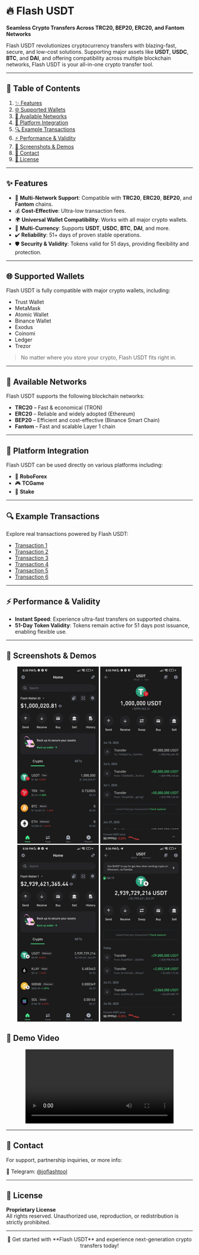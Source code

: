 # 🔥 Flash USDT

**Seamless Crypto Transfers Across TRC20, BEP20, ERC20, and Fantom Networks**

Flash USDT revolutionizes cryptocurrency transfers with blazing-fast, secure, and low-cost solutions. Supporting major assets like **USDT**, **USDC**, **BTC**, and **DAI**, and offering compatibility across multiple blockchain networks, Flash USDT is your all-in-one crypto transfer tool.

---

## 📑 Table of Contents

1. [✨ Features](#-features)  
2. [🌐 Supported Wallets](#-supported-wallets)  
3. [🔗 Available Networks](#-available-networks)  
4. [🚀 Platform Integration](#-platform-integration)  
5. [🔍 Example Transactions](#-example-transactions)  
6. [⚡ Performance & Validity](#-performance--validity)  
7. [📸 Screenshots & Demos](#-screenshots--demos)  
8. [💬 Contact](#-contact)  
9. [📜 License](#-license)

---

## ✨ Features

- 🚀 **Multi-Network Support**: Compatible with **TRC20**, **ERC20**, **BEP20**, and **Fantom** chains.  
- 💰 **Cost-Effective**: Ultra-low transaction fees.  
- 🌍 **Universal Wallet Compatibility**: Works with all major crypto wallets.  
- 🔄 **Multi-Currency**: Supports **USDT**, **USDC**, **BTC**, **DAI**, and more.  
- ✔️ **Reliability**: 51+ days of proven stable operations.  
- 🛡️ **Security & Validity**: Tokens valid for 51 days, providing flexibility and protection.

---

## 🌐 Supported Wallets

Flash USDT is fully compatible with major crypto wallets, including:

- Trust Wallet  
- MetaMask  
- Atomic Wallet  
- Binance Wallet  
- Exodus  
- Coinomi  
- Ledger  
- Trezor  

> No matter where you store your crypto, Flash USDT fits right in.

---

## 🔗 Available Networks

Flash USDT supports the following blockchain networks:

- **TRC20** – Fast & economical (TRON)  
- **ERC20** – Reliable and widely adopted (Ethereum)  
- **BEP20** – Efficient and cost-effective (Binance Smart Chain)  
- **Fantom** – Fast and scalable Layer 1 chain  

---

## 🚀 Platform Integration

Flash USDT can be used directly on various platforms including:

- 💼 **RoboForex**  
- 🎮 **TCGame**  
- 🎰 **Stake**

---

## 🔍 Example Transactions

Explore real transactions powered by Flash USDT:

- [Transaction 1](https://tronscan.org/#/transaction/36ae47718d02bd52fd964b4ca1d34a07aaf99fbf85a8d8ef761164e8fd7e6df9)  
- [Transaction 2](https://tronscan.org/#/transaction/f6b8603764fd095f2f3b3f810508a33256e4a85c75f81a9def8625223c9a2de5)  
- [Transaction 3](https://tronscan.org/#/transaction/9a5daef95d0ef77417afff2f36226f1e34b90ef98747533a1d7c3455f7332f9c)  
- [Transaction 4](https://tronscan.org/#/transaction/45ee6efee3d056d01b72f17d940d6ff0c3f421e89accf2e6a2e7cecab570d71b)  
- [Transaction 5](https://tronscan.org/#/transaction/e0ca53a385041b7284bed27bfc5821d7d3d545fea0b121b5e5a596c6cd13acc5)  
- [Transaction 6](https://tronscan.org/#/transaction/4eb559e1dce2a9ec6fd67cebd7db8dca07d429a3287912f09258040ac14388a7)

---

## ⚡ Performance & Validity

- **Instant Speed**: Experience ultra-fast transfers on supported chains.  
- **51-Day Token Validity**: Tokens remain active for 51 days post issuance, enabling flexible use.

---

## 📸 Screenshots & Demos

<p align="center">
  <img src="photo_2025-07-29 01.53.17.jpeg" width="220" alt="Flash USDT Screenshot 1" />
  <img src="photo_2025-07-29 01.53.24.jpeg" width="220" alt="Flash USDT Screenshot 2" />
  <img src="photo_2025-07-29 01.53.29.jpeg" width="220" alt="Flash USDT Screenshot 3" />
  <img src="photo_2025-07-29 01.53.32.jpeg" width="220" alt="Flash USDT Screenshot 4" />
</p>

## 🎥 Demo Video

<p align="center">
  <video width="400" controls>
    <source src="2025-07-29 01.54.35.mp4" type="video/mp4">
    Your browser does not support the video tag.
  </video>
</p>

---

## 💬 Contact

For support, partnership inquiries, or more info:

📨 Telegram: [@joflashtool](https://t.me/joflashtool)

---

## 📜 License

**Proprietary License**  
All rights reserved. Unauthorized use, reproduction, or redistribution is strictly prohibited.

---

<p align="center">
  🚀 Get started with **Flash USDT** and experience next-generation crypto transfers today!
</p>
